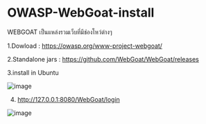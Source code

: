 # OWASP-WebGoat-install

WEBGOAT เป็นแหล่งรวมเว็บที่มีช่องโหว่ต่างๆ

1.Dowload : https://owasp.org/www-project-webgoat/

2.Standalone jars : https://github.com/WebGoat/WebGoat/releases

3.install in Ubuntu

![image](https://github.com/thanawut2903/OWASP-WebGoat-install/assets/159118913/03c2343c-f7a0-4804-aeda-6dbeebcc0834)

4. http://127.0.0.1:8080/WebGoat/login

![image](https://github.com/thanawut2903/OWASP-WebGoat-install/assets/159118913/83ef5fbd-30a9-4405-9ee4-a535e3ade9fc)
